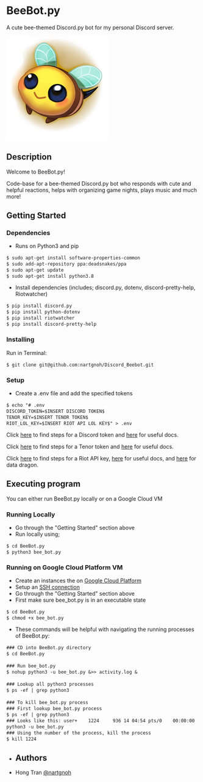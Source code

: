 # BeeBot.py

A cute bee-themed Discord.py bot for my personal Discord server.

![BeeBot](SmileBee.png)

## Description

Welcome to BeeBot.py!

Code-base for a bee-themed Discord.py bot who responds with cute and helpful reactions, helps with organizing game nights, plays music and much more!

## Getting Started

### Dependencies

* Runs on Python3 and pip
```
$ sudo apt-get install software-properties-common
$ sudo add-apt-repository ppa:deadsnakes/ppa
$ sudo apt-get update
$ sudo apt-get install python3.8
```

* Install dependencies
(includes; discord.py, dotenv, discord-pretty-help, Riotwatcher)
```
$ pip install discord.py
$ pip install python-dotenv
$ pip install riotwatcher
$ pip install discord-pretty-help
```
  
### Installing

Run in Terminal:
```
$ git clone git@github.com:nartgnoh/Discord_Beebot.git
```

### Setup

* Create a .env file and add the specified tokens
```
$ echo "# .env
DISCORD_TOKEN=$INSERT DISCORD TOKEN$
TENOR_KEY=$INSERT TENOR TOKEN$
RIOT_LOL_KEY=$INSERT RIOT API LOL KEY$" > .env
```
Click [here](https://discord.com/developers/applications/) to find steps for a Discord token and [here](https://discordpy.readthedocs.io/en/stable/api.html) for useful docs.

Click [here](https://tenor.com/gifapi) to find steps for a Tenor token and [here](https://tenor.com/gifapi/documentation) for useful docs.

Click [here](https://developer.riotgames.com/) to find steps for a Riot API key, [here](https://developer.riotgames.com/apis) for useful docs, and [here](https://developer.riotgames.com/docs/lol) for data dragon.

## Executing program

You can either run BeeBot.py locally or on a Google Cloud VM
### Running Locally

* Go through the "Getting Started" section above
* Run locally using;
```
$ cd BeeBot.py
$ python3 bee_bot.py
```

### Running on Google Cloud Platform VM

* Create an instances the on [Google Cloud Platform](https://console.cloud.google.com/compute/instances)
* Setup an [SSH connection](https://docs.github.com/en/authentication/connecting-to-github-with-ssh)
* Go through the "Getting Started" section above
* First make sure bee_bot.py is in an executable state
```
$ cd BeeBot.py
$ chmod +x bee_bot.py
```
* These commands will be helpful with navigating the running processes of BeeBot.py:
```
### CD into BeeBot.py directory
$ cd BeeBot.py

### Run bee_bot.py
$ nohup python3 -u bee_bot.py &>> activity.log &

### Lookup all python3 processes
$ ps -ef | grep python3

### To kill bee_bot.py process
### First lookup bee_bot.py process
$ ps -ef | grep python3
### Looks like this: user+    1224     936 14 04:54 pts/0    00:00:00 python3 -u bee_bot.py
### Using the number of the process, kill the process
$ kill 1224
```
* ## Authors

* Hong Tran [@nartgnoh](https://github.com/nartgnoh)
